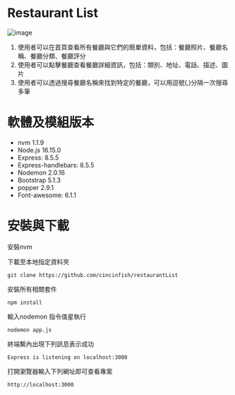 # Restaurant List
![image]("https://github.com/cincinfish/restaurantList/views/picture/restaurantdemo1.png")
1. 使用者可以在首頁查看所有餐廳與它們的簡單資料，包括：餐廳照片、餐廳名稱、餐廳分類、餐廳評分
2. 使用者可以點擊餐廳查看餐廳詳細資訊，包括：類別、地址、電話、描述、圖片
3. 使用者可以透過搜尋餐廳名稱來找到特定的餐廳，可以用逗號(,)分隔一次搜尋多筆

# 軟體及模組版本
- nvm 1.1.9
- Node.js 16.15.0
- Express: 8.5.5
- Express-handlebars: 8.5.5
- Nodemon 2.0.16
- Bootstrap 5.1.3
- popper 2.9.1
- Font-awesome: 6.1.1

# 安裝與下載
安裝nvm

下載至本地指定資料夾
```
git clone https://github.com/cincinfish/restaurantList
```
安裝所有相關套件
```
npm install
```
輸入nodemon 指令值星執行
```
nodemon app.js
```
終端繫內出現下列訊息表示成功
```
Express is listening on localhost:3000
```
打開瀏覽器輸入下列網址即可查看專案
```
http://localhost:3000
```

